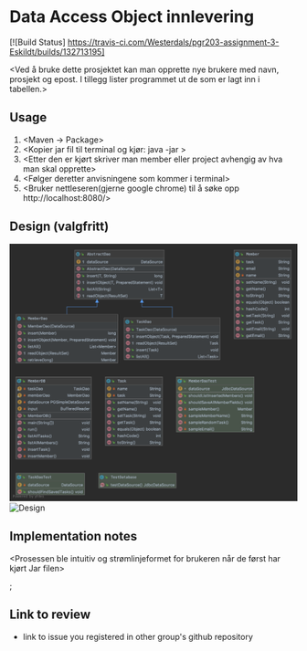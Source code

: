 # Data Access Object innlevering

[![Build Status] https://travis-ci.com/Westerdals/pgr203-assignment-3-Eskildt/builds/132713195]

<Ved å bruke dette prosjektet kan man opprette nye brukere med navn, prosjekt og epost.
I tillegg lister programmet ut de som er lagt inn i tabellen.>

## Usage

1. <Maven -> Package>
2. <Kopier jar fil til terminal og kjør: java -jar <path to jar-file>>
3. <Etter den er kjørt skriver man member eller project avhengig av hva man skal opprette>
4. <Følger deretter anvisningene som kommer i terminal>
5. <Bruker nettleseren(gjerne google chrome) til å søke opp http://localhost:8080/>  

 ## Design (valgfritt)
 
![Design](./doc/design.png)
![Design](.doc/design2.png)

 ## Implementation notes
 
<Prosessen ble intuitiv og strømlinjeformet for brukeren når de først har kjørt Jar filen>

<Oversiktlig tabellformat>;

## Link to review

* link to issue you registered in other group's github repository
